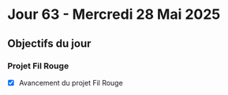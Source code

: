# Jour 63 - Mercredi 28 Mai 2025

## Objectifs du jour

### Projet Fil Rouge

- [x] Avancement du projet Fil Rouge
